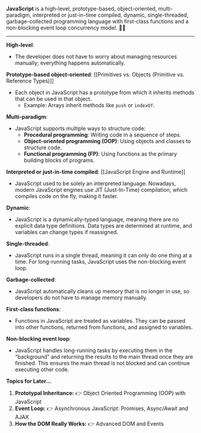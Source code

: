 
**JavaScript** is a high-level, prototype-based, object-oriented, multi-paradigm, interpreted or just-in-time compiled, dynamic, single-threaded, garbage-collected programming language with first-class functions and a non-blocking event loop concurrency model. 🤯🤯

---

**High-level**: 

- The developer does not have to worry about managing resources manually; everything happens automatically.

**Prototype-based object-oriented**: [[Primitives vs. Objects (Primitive vs. Reference Types)]]

- Each object in JavaScript has a prototype from which it inherits methods that can be used in that object.
    - Example: Arrays inherit methods like `push` or `indexOf`.

**Multi-paradigm**:

- JavaScript supports multiple ways to structure code:
    - **Procedural programming**: Writing code in a sequence of steps.
    - **Object-oriented programming (OOP)**: Using objects and classes to structure code.
    - **Functional programming (FP)**: Using functions as the primary building blocks of programs.

**Interpreted or just-in-time compiled**: [[JavaScript Engine and Runtime]]

- JavaScript used to be solely an interpreted language. Nowadays, modern JavaScript engines use JIT (Just-In-Time) compilation, which compiles code on the fly, making it faster.

**Dynamic**:

- JavaScript is a dynamically-typed language, meaning there are no explicit data type definitions. Data types are determined at runtime, and variables can change types if reassigned.

**Single-threaded**:

- JavaScript runs in a single thread, meaning it can only do one thing at a time. For long-running tasks, JavaScript uses the non-blocking event loop.

**Garbage-collected**:

- JavaScript automatically cleans up memory that is no longer in use, so developers do not have to manage memory manually.

**First-class functions**:

- Functions in JavaScript are treated as variables. They can be passed into other functions, returned from functions, and assigned to variables.

**Non-blocking event loop**:

- JavaScript handles long-running tasks by executing them in the “background” and returning the results to the main thread once they are finished. This ensures the main thread is not blocked and can continue executing other code.

**Topics for Later...**
1. **Prototypal Inheritance:** 👉 Object Oriented Programming (OOP) with JavaScript
2. **Event Loop:** 👉 Asynchronous JavaScript: Promises, Async/Await and AJAX
3. **How the DOM Really Works:** 👉 Advanced DOM and Events